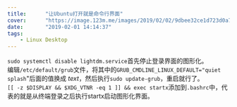 ```yaml
---
title:      "让Ubuntu打开就是命令行界面"
cover:      "https://image.123m.me/images/2019/02/02/9dbee32ce1d723d0a7a4120e31480b48.md.jpg"
date:       "2019-02-01 14:14:37"
tags:
    - Linux Desktop
---
```


`sudo systemctl disable lightdm.service`首先停止登录界面的图形化。  
编辑`/etc/default/grub`文件，将其中的`GRUB_CMDLINE_LINUX_DEFAULT="quiet splash`"后面的值换成 *text*，然后执行`sudo update-grub`，重启就行了。  
`[[ -z $DISPLAY && $XDG_VTNR -eq 1 ]] && exec startx`添加到`.bashrc`中，代表的就是从终端登录之后执行startx启动图形化界面。

